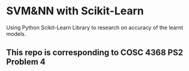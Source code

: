 # SVM&NN with Scikit-Learn
 Using Python Scikit-Learn Library to research on accuracy of the learnt models. 

## This repo is corresponding to COSC 4368 PS2 Problem 4 
